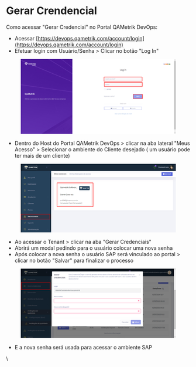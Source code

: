 # Gerar Crendencial

Como acessar "Gerar Credencial" no Portal QAMetrik DevOps:

* Acessar  [https://devops.qametrik.com/account/login](https://devops.qametrik.com/account/login)
* Efetuar login com Usuário/Senha > Clicar no botão "Log In"

<figure><img src="../.gitbook/assets/image (62).png" alt=""><figcaption></figcaption></figure>

* Dentro do Host do Portal QAMetrik DevOps > clicar na aba lateral "Meus Acesso" > Selecionar o ambiente do Cliente desejado ( um usuário pode ter mais de um cliente)

<figure><img src="../.gitbook/assets/image (36).png" alt=""><figcaption></figcaption></figure>

* Ao acessar o Tenant > clicar na aba "Gerar Credenciais"
* Abrirá um modal pedindo para o usuário colocar uma nova senha
* Após colocar a nova senha o usuário SAP será vinculado ao portal > clicar no botão "Salvar" para finalizar o processo

<figure><img src="../.gitbook/assets/image (65).png" alt=""><figcaption></figcaption></figure>

* E a nova senha será usada para acessar o ambiente SAP

\
